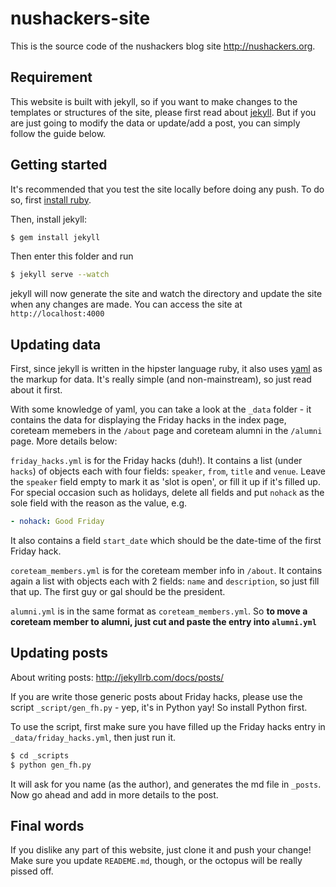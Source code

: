 nushackers-site
====================

This is the source code of the nushackers blog site http://nushackers.org.

## Requirement

This website is built with jekyll, so if you want to make changes to the templates or structures of the site, please first read about <a href="http://jekyllrb.com">jekyll</a>. But if you are just going to modify the data or update/add a post, you can simply follow the guide below.

## Getting started

It's recommended that you test the site locally before doing any push. To do so, first <a href="https://www.ruby-lang.org/en/installation/">install ruby</a>.

Then, install jekyll:

```bash
$ gem install jekyll
```

Then enter this folder and run

```bash
$ jekyll serve --watch
```

jekyll will now generate the site and watch the directory and update the site when any changes are made. You can access the site at `http://localhost:4000`

## Updating data

First, since jekyll is written in the hipster language ruby, it also uses <a href="http://en.wikipedia.org/wiki/YAML">yaml</a> as the markup for data. It's really simple (and non-mainstream), so just read about it first.

With some knowledge of yaml, you can take a look at the `_data` folder - it contains the data for displaying the Friday hacks in the index page, coreteam memebers in the `/about` page and coreteam alumni in the `/alumni` page. More details below:

`friday_hacks.yml` is for the Friday hacks (duh!). It contains a list (under `hacks`) of objects each with four fields: `speaker`, `from`, `title` and `venue`. Leave the `speaker` field empty to mark it as 'slot is open', or fill it up if it's filled up. For special occasion such as holidays, delete all fields and put `nohack` as the sole field with the reason as the value, e.g. 

```yml
- nohack: Good Friday
```

It also contains a field `start_date` which should be the date-time of the first Friday hack.

`coreteam_members.yml` is for the coreteam member info in `/about`. It contains again a list with objects each with 2 fields: `name` and `description`, so just fill that up. The first guy or gal should be the president.

`alumni.yml` is in the same format as `coreteam_members.yml`. So **to move a coreteam member to alumni, just cut and paste the entry into `alumni.yml`**

## Updating posts

About writing posts: http://jekyllrb.com/docs/posts/

If you are write those generic posts about Friday hacks, please use the script  `_script/gen_fh.py` - yep, it's in Python yay! So install Python first.

To use the script, first make sure you have filled up the Friday hacks entry in `_data/friday_hacks.yml`, then just run it.

```bash
$ cd _scripts
$ python gen_fh.py
```

It will ask for you name (as the author), and generates the md file in `_posts`. Now go ahead and add in more details to the post.

## Final words

If you dislike any part of this website, just clone it and push your change! Make sure you update `READEME.md`, though, or the octopus will be really pissed off.

